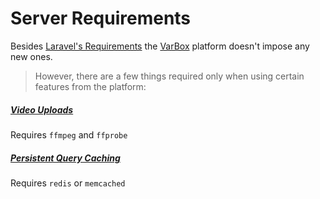 # Server Requirements

Besides [Laravel's Requirements](https://laravel.com/docs/7.x#server-requirements) the [VarBox](/) platform doesn't impose any new ones.   

> However, there are a few things required only when using certain features from the platform:

##### [Video Uploads](/docs/{{version}}/upload-files#upload-videos)

Requires `ffmpeg` and `ffprobe`

##### [Persistent Query Caching](/docs/{{version}}/query-cache#cache-all-queries)

Requires `redis` or `memcached`
